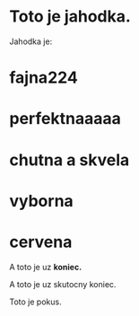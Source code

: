 # Toto je jahodka.

Jahodka je:

# fajna224
# perfektnaaaaa
# chutna a skvela
# __vyborna__
# cervena

A toto je uz __koniec.__

A toto je uz skutocny koniec.

Toto je pokus.
